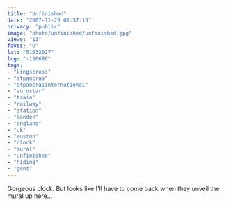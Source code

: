 ```yaml
---
title: "Unfinished"
date: "2007-11-25 01:57:19"
privacy: "public"
image: "photo/unfinished/unfinished.jpg"
views: "13"
faves: "0"
lat: "51532027"
lng: "-126686"
tags:
- "kingscross"
- "stpancras"
- "stpancrasinternational"
- "eurostar"
- "train"
- "railway"
- "station"
- "london"
- "england"
- "uk"
- "euston"
- "clock"
- "mural"
- "unfinished"
- "hiding"
- "gent"
---
```

Gorgeous clock. But looks like I'll have to come back when they unveil the mural up here...
